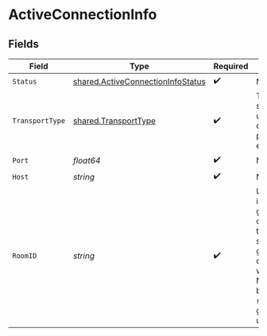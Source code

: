 # ActiveConnectionInfo


## Fields

| Field                                                                                                                                                                             | Type                                                                                                                                                                              | Required                                                                                                                                                                          | Description                                                                                                                                                                       | Example                                                                                                                                                                           |
| --------------------------------------------------------------------------------------------------------------------------------------------------------------------------------- | --------------------------------------------------------------------------------------------------------------------------------------------------------------------------------- | --------------------------------------------------------------------------------------------------------------------------------------------------------------------------------- | --------------------------------------------------------------------------------------------------------------------------------------------------------------------------------- | --------------------------------------------------------------------------------------------------------------------------------------------------------------------------------- |
| `Status`                                                                                                                                                                          | [shared.ActiveConnectionInfoStatus](../../../pkg/models/shared/activeconnectioninfostatus.md)                                                                                     | :heavy_check_mark:                                                                                                                                                                | N/A                                                                                                                                                                               |                                                                                                                                                                                   |
| `TransportType`                                                                                                                                                                   | [shared.TransportType](../../../pkg/models/shared/transporttype.md)                                                                                                               | :heavy_check_mark:                                                                                                                                                                | Transport type specifies the underlying communication protocol to the exposed port.                                                                                               |                                                                                                                                                                                   |
| `Port`                                                                                                                                                                            | *float64*                                                                                                                                                                         | :heavy_check_mark:                                                                                                                                                                | N/A                                                                                                                                                                               |                                                                                                                                                                                   |
| `Host`                                                                                                                                                                            | *string*                                                                                                                                                                          | :heavy_check_mark:                                                                                                                                                                | N/A                                                                                                                                                                               |                                                                                                                                                                                   |
| `RoomID`                                                                                                                                                                          | *string*                                                                                                                                                                          | :heavy_check_mark:                                                                                                                                                                | Unique identifier to a game session or match. Use the default system generated ID or overwrite it with your own.<br/>Note: error will be returned if `roomId` is not globally unique. | 2swovpy1fnunu                                                                                                                                                                     |
